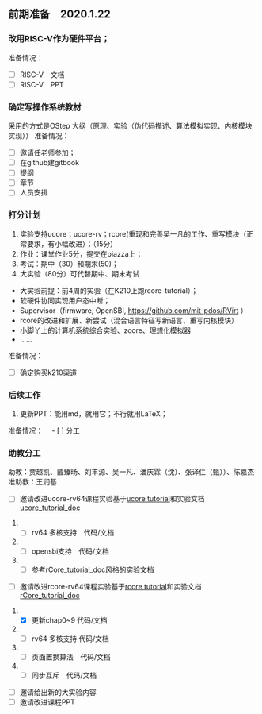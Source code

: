 ## 前期准备　2020.1.22

### 改用RISC-V作为硬件平台；
准备情况：
- [ ] RISC-V　文档
- [ ] RISC-V　PPT

### 确定写操作系统教材
采用的方式是OStep
大纲（原理、实验（伪代码描述、算法模拟实现、内核模块实现））
准备情况：
- [ ] 邀请任老师参加；
- [ ] 在github建gitbook
- [ ] 提纲　
- [ ] 章节
- [ ] 人员安排

### 打分计划
1. 实验支持ucore；ucore-rv；rcore(重现和完善吴一凡的工作、重写模块（正常要求，有小幅改进）；（15分）
2. 作业：课堂作业5分，提交在piazza上；
3. 考试：期中（30）和期末(50)；
4. 大实验（80分）可代替期中、期末考试

 - 大实验前提：前4周的实验（在K210上跑rcore-tutorial）；
 - 软硬件协同实现用户态中断；
 - Supervisor（firmware, OpenSBI, https://github.com/mit-pdos/RVirt ）
 - rcore的改进和扩展、新尝试（混合语言特征写新语言、重写内核模块）
 - 小脚丫上的计算机系统综合实验、zcore、理想化模拟器
 - ......

准备情况：
- [ ] 确定购买k210渠道　

### 后续工作
1. 更新PPT：能用md，就用它；不行就用LaTeX；

准备情况：
　- [ ] 分工

### 助教分工
助教：贾越凯、戴臻旸、刘丰源、吴一凡、潘庆霖（沈）、张译仁（甄））、陈嘉杰
准助教：王润基


- [ ]  邀请改进ucore-rv64课程实验基于[ucore tutorial](https://github.com/chyyuu/ucore_os_lab/tree/riscv64-priv-1.10)和实验文档[ucore_tutorial_doc](https://github.com/chyyuu/ucore_os_lab/tree/riscv64-priv-1.10/docs)

 1. - [ ] rv64 多核支持　代码/文档
 1. - [ ] opensbi支持　代码/文档
 1. - [ ] 参考rCore_tutorial_doc风格的实验文档

- [ ] 邀请改进rcore-rv64课程实验基于[rcore tutorial](https://github.com/rcore-os/rCore_tutorial)和实验文档[rCore_tutorial_doc](https://github.com/rcore-os/rCore_tutorial_doc)
 
 1. - [x] 更新chap0~9 代码/文档
 1. - [ ] rv64 多核支持  代码/文档
 1. - [ ] 页面置换算法　代码/文档
 1. - [ ] 同步互斥　代码/文档

- [ ] 邀请给出新的大实验内容
- [ ] 邀请改进课程PPT
